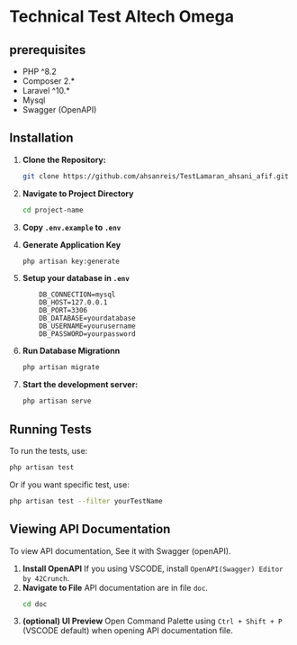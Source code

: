 # Technical Test Altech Omega

## prerequisites
- PHP ^8.2
- Composer 2.*
- Laravel ^10.*
- Mysql
- Swagger (OpenAPI)

## Installation
1. **Clone the Repository:**

    ```bash 
    git clone https://github.com/ahsanreis/TestLamaran_ahsani_afif.git 
    ``` 

2. **Navigate to Project Directory** 
    ```bash 
    cd project-name 
    ```

3. **Copy `.env.example` to `.env`**

4. **Generate Application Key**
    ```bash 
    php artisan key:generate 
    ```

5. **Setup your database in `.env`**
    ```dotenv 
        DB_CONNECTION=mysql
        DB_HOST=127.0.0.1
        DB_PORT=3306
        DB_DATABASE=yourdatabase
        DB_USERNAME=yourusername
        DB_PASSWORD=yourpassword
    ```
6. **Run Database Migrationn**
    ```bash
   php artisan migrate
   ```
7. **Start the development server:**
   ```bash
   php artisan serve
   ```

## Running Tests
To run the tests, use:
```bash
php artisan test
```
Or if you want specific test, use:
```bash
php artisan test --filter yourTestName
```

## Viewing API Documentation
To view API documentation, See it with Swagger (openAPI).
1. **Install OpenAPI**
    If you using VSCODE, install `OpenAPI(Swagger) Editor by 42Crunch`.
2. **Navigate to File**
    API documentation are in file `doc`.
    ```bash 
    cd doc
    ```
3. **(optional) UI Preview**
    Open Command Palette using ```Ctrl + Shift + P``` (VSCODE default) when opening API documentation file.
